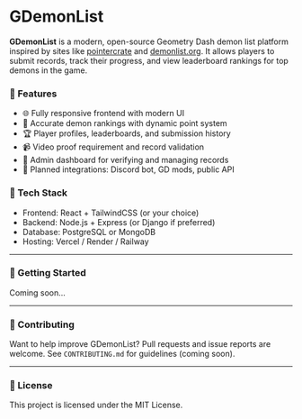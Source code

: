 # GDemonList

**GDemonList** is a modern, open-source Geometry Dash demon list platform inspired by sites like [pointercrate](https://pointercrate.com/) and [demonlist.org](https://www.demonlist.org/). It allows players to submit records, track their progress, and view leaderboard rankings for top demons in the game.

### 🌟 Features

- 🌐 Fully responsive frontend with modern UI
- 🧩 Accurate demon rankings with dynamic point system
- 🏆 Player profiles, leaderboards, and submission history
- 📹 Video proof requirement and record validation
- 🔧 Admin dashboard for verifying and managing records
- 🤖 Planned integrations: Discord bot, GD mods, public API

### 🔧 Tech Stack

- Frontend: React + TailwindCSS (or your choice)
- Backend: Node.js + Express (or Django if preferred)
- Database: PostgreSQL or MongoDB
- Hosting: Vercel / Render / Railway

---

### 🚀 Getting Started

Coming soon...

---

### 🤝 Contributing

Want to help improve GDemonList? Pull requests and issue reports are welcome. See `CONTRIBUTING.md` for guidelines (coming soon).

---

### 📜 License

This project is licensed under the MIT License.
